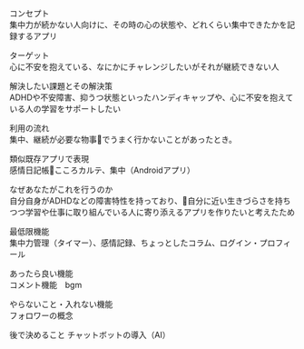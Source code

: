 コンセプト	
集中力が続かない人向けに、その時の心の状態や、どれくらい集中できたかを記録するアプリ

ターゲット	
心に不安を抱えている、なにかにチャレンジしたいがそれが継続できない人

解決したい課題とその解決策	
ADHDや不安障害、抑うつ状態といったハンディキャップや、心に不安を抱えている人の学習をサポートしたい

利用の流れ	
集中、継続が必要な物事でうまく行かないことがあったとき。

類似既存アプリで表現	
感情日記帳こころカルテ、集中（Androidアプリ）

なぜあなたがこれを行うのか	
自分自身がADHDなどの障害特性を持っており、自分に近い生きづらさを持ちつつ学習や仕事に取り組んでいる人に寄り添えるアプリを作りたいと考えたため

最低限機能	
集中力管理（タイマー）、感情記録、ちょっとしたコラム、ログイン・プロフィール

あったら良い機能	
コメント機能　bgm

やらないこと・入れない機能	
フォロワーの概念

後で決めること	
チャットボットの導入（AI）
